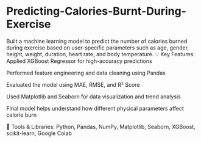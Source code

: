 # Predicting-Calories-Burnt-During-Exercise
Built a machine learning model to predict the number of calories burned during exercise 
based on user-specific parameters such as age, gender, height, weight, duration, heart rate, and body temperature.
💡 Key Features:
Applied XGBoost Regressor for high-accuracy predictions

Performed feature engineering and data cleaning using Pandas

Evaluated the model using MAE, RMSE, and R² Score

Used Matplotlib and Seaborn for data visualization and trend analysis

Final model helps understand how different physical parameters affect calorie burn

🔧 Tools & Libraries:
Python, Pandas, NumPy, Matplotlib, Seaborn, XGBoost, scikit-learn, Google Colab
